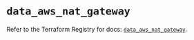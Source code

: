 # `data_aws_nat_gateway`

Refer to the Terraform Registry for docs: [`data_aws_nat_gateway`](https://registry.terraform.io/providers/hashicorp/aws/6.4.0/docs/data-sources/nat_gateway).
